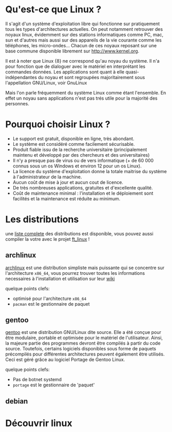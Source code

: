 <!-- TITLE: Linux -->

# Qu'est-ce que Linux ?
Il s'agit d'un système d'exploitation libre qui fonctionne sur pratiquement tous les types d'architectures actuelles. On peut notamment retrouver des noyaux linux, évidemment sur des stations informatiques comme PC, mac, sun et d'autres mais aussi sur des appareils de la vie courante comme les téléphones, les micro-ondes… Chacun de ces noyaux reposant sur une base commune disponible librement sur http://www.kernel.org.

Il est à noter que Linux {8} ne correspond qu'au noyau du système. Il n'a pour fonction que de dialoguer avec le matériel en interprétant les commandes données. 
Les applications sont quant à elle quasi-indépendantes du noyau et sont regroupées majoritairement sous l'appellation GNU/Linux, voir GnuLinux

Mais l'on parle fréquemment du système Linux comme étant l'ensemble. En effet un noyau sans applications n'est pas trés utile pour la majorité des personnes.
# Pourquoi choisir Linux ?
- Le support est gratuit, disponible en ligne, très abondant.
- Le système est considéré comme facilement sécurisable.
- Produit fiable issu de la recherche universitaire (principalement maintenu et développé par des chercheurs et des universitaires)
- Il n'y a presque pas de virus ou de vers informatique (+ de 60 000 connus sous un os Windows et environ 12 pour un os Linux).
- La licence du système d'exploitation donne la totale maitrise du système à l'administrateur de la machine.
- Aucun coût de mise à jour et aucun cout de licence.
- De très nombreuses applications, gratuites et d'excellente qualité.
- Coût de maintenance minimal : l'installation et le déploiement sont facilités et la maintenance est réduite au minimum.

# Les distributions
une [liste complete](https://en.wikipedia.org/wiki/List_of_Linux_distributions) des distributions est disponible, vous pouvez aussi compiler la votre avec le projet [ft_linux](/projects/ft_linux) !

## archlinux
[archlinux](https://www.archlinux.org/) est une distribution simpliste mais puissante qui se concentre sur l'architecture `x86_64`, vous pourrez trouver toutes les informations necessaires à l'installation et utilisation sur leur [wiki](https://wiki.archlinux.org/)

quelque points clefs:
- optimisé pour l'architecture `x86_64`
- `pacman` est le gestionnaire de paquet

## gentoo
[gentoo](https://gentoo.org/) est une distribution GNU/Linux dite source. Elle a été conçue pour être modulaire, portable et optimisée pour le matériel de l'utilisateur. Ainsi, la majeure partie des programmes devront être compilés à partir du code source. Toutefois, certains logiciels disponibles sous forme de paquets précompilés pour différentes architectures peuvent également être utilisés. Ceci est géré grâce au logiciel Portage de Gentoo Linux.

quelque points clefs:
- Pas de botnet systemd
- `portage` est le gestionnaire de 'paquet'
## debian

# Découvrir linux
